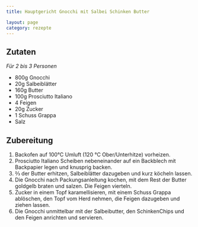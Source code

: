 ```yaml
---
title: Hauptgericht Gnocchi mit Salbei Schinken Butter

layout: page
category: rezepte
---
```


Zutaten
-------
*Für 2 bis 3 Personen*

- 800g Gnocchi
- 20g Salbeiblätter
- 160g Butter
- 100g Prosciutto Italiano 
- 4 Feigen
- 20g Zucker
- 1 Schuss Grappa 
- Salz

Zubereitung
-----------

1. Backofen auf 100°C Umluft (120 °C Ober­/Unterhitze) vorheizen.
2. Prosciutto Italiano­ Scheiben nebeneinander auf ein Backblech mit Backpapier legen und knusprig backen. 
3. ⅔ der Butter erhitzen, Salbeiblätter dazugeben und kurz köcheln lassen.
4. Die Gnocchi nach Packungsanleitung kochen, mit dem Rest der Butter goldgelb braten und salzen. Die Feigen vierteln.
5. Zucker in einem Topf karamellisieren, mit einem Schuss Grappa ablöschen, den Topf vom Herd nehmen, die Feigen dazugeben und ziehen lassen.
6. Die Gnocchi unmittelbar mit der Salbeibutter, den Schinken­Chips und den Feigen anrichten und servieren.
